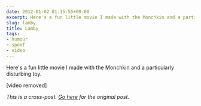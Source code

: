 ```yaml
---
date: 2012-01-02 01:15:55+00:00
excerpt: Here's a fun little movie I made with the Monchkin and a particularly disturbing toy.
slug: lamby
title: Lamby
tags:
- humour
- spoof
- video
---
```


Here's a fun little movie I made with the Monchkin and a particularly disturbing toy. 

[video removed]

*This is a cross-post. [Go here](https://aprivateword.wordpress.com/2012/01/02/lamby/) for the original post.*


